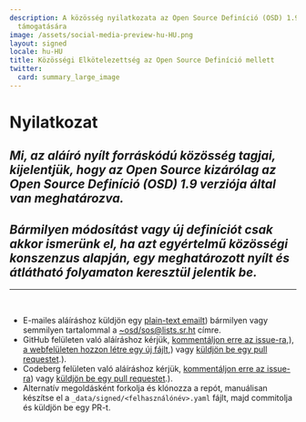 ```yaml
---
description: A közösség nyilatkozata az Open Source Definíció (OSD) 1.9 verziójának
  támogatására
image: /assets/social-media-preview-hu-HU.png
layout: signed
locale: hu-HU
title: Közösségi Elkötelezettség az Open Source Definíció mellett
twitter:
  card: summary_large_image
---
```

# **Nyilatkozat**

## *Mi, az aláíró nyílt forráskódú közösség tagjai, kijelentjük, hogy az Open Source kizárólag az Open Source Definíció (OSD) 1.9 verziója által van meghatározva.*

## *Bármilyen módosítást vagy új definíciót csak akkor ismerünk el, ha azt egyértelmű közösségi konszenzus alapján, egy meghatározott nyílt és átlátható folyamaton keresztül jelentik be.*

---
<br>

- E-mailes aláíráshoz küldjön egy [plain-text emailt](https://useplaintext.email/)) bármilyen vagy semmilyen tartalommal a [~osd/sos@lists.sr.ht](mailto:~osd/sos@lists.sr.ht) címre.
- GitHub felületen való aláíráshoz kérjük, [kommentáljon erre az issue-ra](https://github.com/OpenSourceDefinition/sos/issues/1),), [a webfelületen hozzon létre egy új fájlt](https://github.com/OpenSourceDefinition/sos/new/main/_data/signed),) vagy [küldjön be egy pull requestet](https://github.com/OpenSourceDefinition/sos/pulls).).
- Codeberg felületen való aláíráshoz kérjük, [kommentáljon erre az issue-ra](https://codeberg.org/osd/sos/issues/1)) vagy [küldjön be egy pull requestet](https://codeberg.org/osd/sos/pulls).).
- Alternatív megoldásként forkolja és klónozza a repót, manuálisan készítse el a `_data/signed/<felhasználónév>.yaml` fájlt, majd commitolja és küldjön be egy PR-t.
